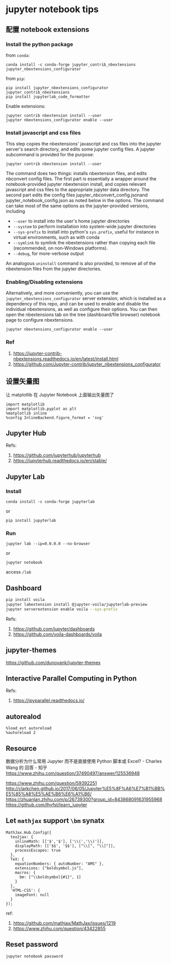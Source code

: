 # jupyter notebook tips

## 配置 notebook extensions

### Install the python package

from `conda`:

    conda install -c conda-forge jupyter_contrib_nbextensions jupyter_nbextensions_configurator

from `pip`:

    pip install jupyter_nbextensions_configurator jupyter_contrib_nbextensions
    pip install jupyterlab_code_formatter

Enable extensions:

    jupyter contrib nbextension install --user
    jupyter nbextensions_configurator enable --user

### Install javascript and css files

This step copies the nbextensions' javascript and css files into the jupyter
server's search directory, and edits some jupyter config files. A jupyter
subcommand is provided for the purpose:

    jupyter contrib nbextension install --user

The command does two things: installs nbextension files, and edits nbconvert
config files. The first part is essentially a wrapper around the
notebook-provided jupyter nbextension install, and copies relevant javascript
and css files to the appropriate jupyter data directory. The second part edits
the config files jupyter_nbconvert_config.jsonand jupyter_notebook_config.json
as noted below in the options. The command can take most of the same options as
the jupyter-provided versions, including

- `--user` to install into the user's home jupyter directories
- `--system` to perform installation into system-wide jupyter directories
- `--sys-prefix` to install into python's `sys.prefix`, useful for instance in
  virtual environments, such as with conda
- `--symlink` to symlink the nbextensions rather than copying each file
  (recommended, on non-Windows platforms).
- `--debug`, for more-verbose output

An analogous `uninstall` command is also provided, to remove all of the
nbextension files from the jupyter directories.

### Enabling/Disabling extensions

Alternatively, and more conveniently, you can use the
`jupyter_nbextensions_configurator` server extension, which is installed as a
dependency of this repo, and can be used to enable and disable the individual
nbextensions, as well as configure their options. You can then open the
nbextensions tab on the tree (dashboard/file browser) notebook page to configure
nbextensions.

    jupyter nbextensions_configurator enable --user

### Ref

1. https://jupyter-contrib-nbextensions.readthedocs.io/en/latest/install.html
2. https://github.com/Jupyter-contrib/jupyter_nbextensions_configurator

## 设置矢量图

让 matplotlib 在 Jupyter Notebook 上面输出矢量图了

    import matplotlib
    import matplotlib.pyplot as plt
    %matplotlib inline
    %config InlineBackend.figure_format = 'svg'

## Jupyter Hub

Refs:

1. https://github.com/jupyterhub/jupyterhub
2. https://jupyterhub.readthedocs.io/en/stable/

## Jupyter Lab

### Install

```shell
conda install -c conda-forge jupyterlab
```

or

```shell
pip install jupyterlab
```

### Run

```
jupyter lab --ip=0.0.0.0 --no-browser
```

or

```
jupyter notebook
```

access `/lab`

## Dashboard

```sh
pip install voila
jupyter labextension install @jupyter-voila/jupyterlab-preview
jupyter serverextension enable voila --sys-prefix
```

Refs:

1. https://github.com/jupyter/dashboards
2. https://github.com/voila-dashboards/voila

## jupyter-themes

https://github.com/dunovank/jupyter-themes

## Interactive Parallel Computing in Python

Refs:

1. https://ipyparallel.readthedocs.io/

## autorealod

    %load_ext autoreload
    %autoreload 2

## Resource

数据分析为什么常用 Jupyter 而不是直接使用 Python 脚本或 Excel? - Charles Wang 的
回答 - 知乎 https://www.zhihu.com/question/37490497/answer/125536948

https://www.zhihu.com/question/59392251
http://clarkchen.github.io/2017/06/05/Jupyter%E5%8F%A6%E7%B1%BB%E5%85%A8%E5%AE%B6%E6%A1%B6/
https://zhuanlan.zhihu.com/p/26739300?group_id=843868091631955968
https://github.com/lhyfst/learn_jupyter

## Let `mathjax` support `\bm` synatx

    MathJax.Hub.Config({
      tex2jax: {
        inlineMath: [['$','$'], ['\\(','\\)']],
        displayMath: [['$$', '$$'], ["\\[", "\\]"]],
        processEscapes: true
      },
      TeX: {
        equationNumbers: { autoNumber: "AMS" },
        extensions: ["boldsymbol.js"],
        macros: {
          bm: ["\\boldsymbol{#1}", 1]
        }
      },
      'HTML-CSS': {
        imageFont: null
      }
    });

ref:

1. https://github.com/mathjax/MathJax/issues/1219
2. https://www.zhihu.com/question/43422855

## Reset password

```
jupyter notebook password
```
